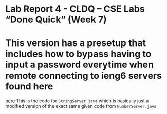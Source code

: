 # Lab Report 4 - CLDQ – CSE Labs “Done Quick” (Week 7) 
# This version has a presetup that includes how to bypass having to input a password everytime when remote connecting to ieng6 servers found here 
[here](https://ucsd-cse15l-w23.github.io/week/week7/#github-and-login-command-line-setup)
This is the code for `StringServer.java` which is basically just a modified version of the exact same given code from `NumberServer.java`

